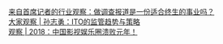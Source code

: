   
[来自首席记者的行业观察：做调查报道是一份适合终生的事业吗？](http://www.dianyue.me/archives/404/0t8c9qezcd0mfddq/)  
[大家观察 | 孙志勇：ITO的监管趋势与策略](http://www.dianyue.me/archives/903/ncj4a1aes7fk30u9/)  
[观察 | 2018：中国影视娱乐圈溃败元年！](http://www.dianyue.me/archives/936/3pmkzcjjsaw7sbpa/)